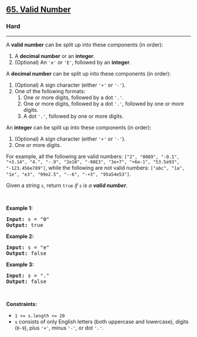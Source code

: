 <h2><a href="https://leetcode.com/problems/valid-number/">65. Valid Number</a></h2><h3>Hard</h3><hr><div><p>A <strong>valid number</strong> can be split up into these components (in order):</p>

<ol>
	<li>A <strong>decimal number</strong> or an <strong>integer</strong>.</li>
	<li>(Optional) An <code>'e'</code> or <code>'E'</code>, followed by an <strong>integer</strong>.</li>
</ol>

<p>A <strong>decimal number</strong> can be split up into these components (in order):</p>

<ol>
	<li>(Optional) A sign character (either <code>'+'</code> or <code>'-'</code>).</li>
	<li>One of the following formats:
	<ol>
		<li>One or more digits, followed by a dot <code>'.'</code>.</li>
		<li>One or more digits, followed by a dot <code>'.'</code>, followed by one or more digits.</li>
		<li>A dot <code>'.'</code>, followed by one or more digits.</li>
	</ol>
	</li>
</ol>

<p>An <strong>integer</strong> can be split up into these components (in order):</p>

<ol>
	<li>(Optional) A sign character (either <code>'+'</code> or <code>'-'</code>).</li>
	<li>One or more digits.</li>
</ol>

<p>For example, all the following are valid numbers: <code>["2", "0089", "-0.1", "+3.14", "4.", "-.9", "2e10", "-90E3", "3e+7", "+6e-1", "53.5e93", "-123.456e789"]</code>, while the following are not valid numbers: <code>["abc", "1a", "1e", "e3", "99e2.5", "--6", "-+3", "95a54e53"]</code>.</p>

<p>Given a string <code>s</code>, return <code>true</code><em> if </em><code>s</code><em> is a <strong>valid number</strong></em>.</p>

<p>&nbsp;</p>
<p><strong>Example 1:</strong></p>

<pre><strong>Input:</strong> s = "0"
<strong>Output:</strong> true
</pre>

<p><strong>Example 2:</strong></p>

<pre><strong>Input:</strong> s = "e"
<strong>Output:</strong> false
</pre>

<p><strong>Example 3:</strong></p>

<pre><strong>Input:</strong> s = "."
<strong>Output:</strong> false
</pre>

<p>&nbsp;</p>
<p><strong>Constraints:</strong></p>

<ul>
	<li><code>1 &lt;= s.length &lt;= 20</code></li>
	<li><code>s</code> consists of only English letters (both uppercase and lowercase), digits (<code>0-9</code>), plus <code>'+'</code>, minus <code>'-'</code>, or dot <code>'.'</code>.</li>
</ul>
</div>